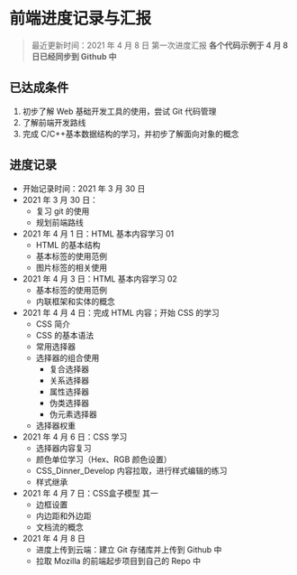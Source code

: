 # 前端进度记录与汇报

> 最近更新时间：2021 年 4 月 8 日
> 第一次进度汇报
> **各个代码示例于 4 月 8 日已经同步到 Github 中**

## 已达成条件

1. 初步了解 Web 基础开发工具的使用，尝试 Git 代码管理
2. 了解前端开发路线
3. 完成 C/C++基本数据结构的学习，并初步了解面向对象的概念

## 进度记录

- 开始记录时间：2021 年 3 月 30 日
- 2021 年 3 月 30 日：
  - 复习 git 的使用
  - 规划前端路线
- 2021 年 4 月 1 日：HTML 基本内容学习 01
  - HTML 的基本结构
  - 基本标签的使用范例
  - 图片标签的相关使用
- 2021 年 4 月 3 日：HTML 基本内容学习 02
  - 基本标签的使用范例
  - 内联框架和实体的概念
- 2021 年 4 月 4 日：完成 HTML 内容；开始 CSS 的学习
  - CSS 简介
  - CSS 的基本语法
  - 常用选择器
  - 选择器的组合使用
    - 复合选择器
    - 关系选择器
    - 属性选择器
    - 伪类选择器
    - 伪元素选择器
  - 选择器权重
- 2021 年 4 月 6 日：CSS 学习
  - 选择器内容复习
  - 颜色单位学习（Hex、RGB 颜色设置）
  - CSS_Dinner_Develop 内容拉取，进行样式编辑的练习
  - 样式继承
- 2021 年 4 月 7 日：CSS盒子模型 其一
  - 边框设置
  - 内边距和外边距
  - 文档流的概念
- 2021 年 4 月 8 日
  - 进度上传到云端：建立 Git 存储库并上传到 Github 中
  - 拉取 Mozilla 的前端起步项目到自己的 Repo 中
